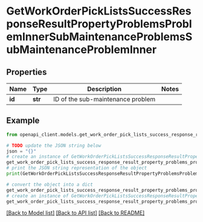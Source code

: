 # GetWorkOrderPickListsSuccessResponseResultPropertyProblemsProblemInnerSubMaintenanceProblemsSubMaintenanceProblemInner


## Properties

Name | Type | Description | Notes
------------ | ------------- | ------------- | -------------
**id** | **str** | ID of the sub-maintenance problem | 

## Example

```python
from openapi_client.models.get_work_order_pick_lists_success_response_result_property_problems_problem_inner_sub_maintenance_problems_sub_maintenance_problem_inner import GetWorkOrderPickListsSuccessResponseResultPropertyProblemsProblemInnerSubMaintenanceProblemsSubMaintenanceProblemInner

# TODO update the JSON string below
json = "{}"
# create an instance of GetWorkOrderPickListsSuccessResponseResultPropertyProblemsProblemInnerSubMaintenanceProblemsSubMaintenanceProblemInner from a JSON string
get_work_order_pick_lists_success_response_result_property_problems_problem_inner_sub_maintenance_problems_sub_maintenance_problem_inner_instance = GetWorkOrderPickListsSuccessResponseResultPropertyProblemsProblemInnerSubMaintenanceProblemsSubMaintenanceProblemInner.from_json(json)
# print the JSON string representation of the object
print(GetWorkOrderPickListsSuccessResponseResultPropertyProblemsProblemInnerSubMaintenanceProblemsSubMaintenanceProblemInner.to_json())

# convert the object into a dict
get_work_order_pick_lists_success_response_result_property_problems_problem_inner_sub_maintenance_problems_sub_maintenance_problem_inner_dict = get_work_order_pick_lists_success_response_result_property_problems_problem_inner_sub_maintenance_problems_sub_maintenance_problem_inner_instance.to_dict()
# create an instance of GetWorkOrderPickListsSuccessResponseResultPropertyProblemsProblemInnerSubMaintenanceProblemsSubMaintenanceProblemInner from a dict
get_work_order_pick_lists_success_response_result_property_problems_problem_inner_sub_maintenance_problems_sub_maintenance_problem_inner_from_dict = GetWorkOrderPickListsSuccessResponseResultPropertyProblemsProblemInnerSubMaintenanceProblemsSubMaintenanceProblemInner.from_dict(get_work_order_pick_lists_success_response_result_property_problems_problem_inner_sub_maintenance_problems_sub_maintenance_problem_inner_dict)
```
[[Back to Model list]](../README.md#documentation-for-models) [[Back to API list]](../README.md#documentation-for-api-endpoints) [[Back to README]](../README.md)


